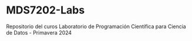 # MDS7202-Labs
 Repositorio del curos Laboratorio de Programación Científica para Ciencia de Datos  - Primavera 2024
